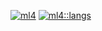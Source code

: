 [![ml4](https://github-readme-stats.vercel.app/api/?username=ml4&count_private=true&theme=merko&showicons=true)]()
[![ml4::langs](https://github-readme-stats.vercel.app/api/top-langs/?username=ml4&langs_count=5&theme=merko)]()
